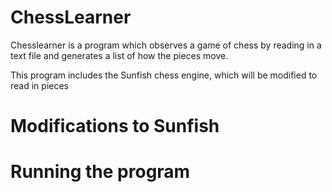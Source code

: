 ChessLearner
============
Chesslearner is a program which observes a game of chess by reading in a text file and 
generates a list of how the pieces move. 

This program includes the Sunfish chess engine, which will be modified to read in pieces

Modifications to Sunfish
============

Running the program
============